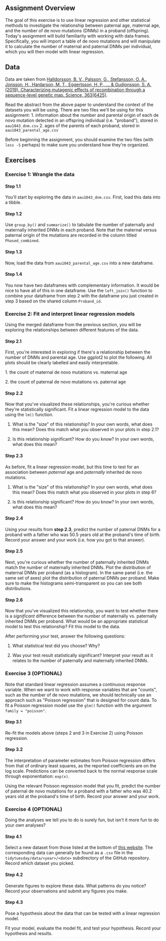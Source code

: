 ## Assignment Overview

The goal of this exercise is to use linear regression and other statistical methods to investigate the relationship between paternal age, maternal age, and the number of de novo mutations (DNMs) in a proband (offspring). Today's assignment will build familiarity with working with data frames. Specifically, you will import a table of de novo mutations and will manipulate it to calculate the number of maternal and paternal DNMs per individual, which you will then model with linear regression.

## Data

Data are taken from [Halldorsson, B. V., Palsson, G., Stefansson, O. A., Jonsson, H., Hardarson, M. T., Eggertsson, H. P., ... & Gudjonsson, S. A. (2019). Characterizing mutagenic effects of recombination through a sequence-level genetic map. Science, 363(6425)](https://science.sciencemag.org/content/363/6425/eaau1043.abstract).

Read the abstract from the above paper to understand the context of the datasets you will be using. There are two files we'll be using for this assignment: 1. information about the number and parental origin of each de novo mutation detected in an offspring individual (i.e. "proband"), stored in `aau1043_dnm.csv` 2. ages of the parents of each proband, stored in `aau1043_parental_age.csv`

Before beginning the assignment, you should examine the two files (with `less -S` perhaps) to make sure you understand how they're organized.

## Exercises

### Exercise 1: Wrangle the data

#### **Step 1.1**

You'll start by exploring the data in `aau1043_dnm.csv`. First, load this data into a tibble.

#### **Step 1.2**

Use `group_by()` and `summarize()` to tabulate the number of paternally and maternally inherited DNMs in each proband. Note that the maternal versus paternal origin of the mutations are recorded in the column titled `Phased_combined`.

#### **Step 1.3**

Now, load the data from `aau1043_parental_age.csv` into a new dataframe.

#### **Step 1.4**

You now have two dataframes with complementary information. It would be nice to have all of this in one dataframe. Use the `left_join()` function to combine your dataframe from step 2 with the dataframe you just created in step 3 based on the shared column `Proband_id`.

### Exercise 2: Fit and interpret linear regression models

Using the merged dataframe from the previous section, you will be exploring the relationships between different features of the data.

#### **Step 2.1**

First, you're interested in exploring if there's a relationship between the number of DNMs and parental age. Use ggplot2 to plot the following. All plots should be clearly labelled and easily interpretable.

1\. the count of maternal de novo mutations vs. maternal age

2\. the count of paternal de novo mutations vs. paternal age

#### **Step 2.2**

Now that you've visualized these relationships, you're curious whether they're statistically significant. Fit a linear regression model to the data using the `lm()` function.

1.  What is the "size" of this relationship? In your own words, what does this mean? Does this match what you observed in your plots in step 2.1?

2.  Is this relationship significant? How do you know? In your own words, what does this mean?

#### **Step 2.3**

As before, fit a linear regression model, but this time to test for an association between *paternal* age and *paternally* inherited de novo mutations.

1.  What is the "size" of this relationship? In your own words, what does this mean? Does this match what you observed in your plots in step 6?

2.  Is this relationship significant? How do you know? In your own words, what does this mean?

#### **Step 2.4**

Using your results from **step 2.3**, predict the number of paternal DNMs for a proband with a father who was 50.5 years old at the proband's time of birth. Record your answer and your work (i.e. how you got to that answer).

#### **Step 2.5**

Next, you're curious whether the number of paternally inherited DNMs match the number of maternally inherited DNMs. Plot the distribution of maternal DNMs per proband (as a histogram). In the same panel (i.e. the same set of axes) plot the distribution of paternal DNMs per proband. Make sure to make the histograms semi-transparent so you can see both distributions.

#### **Step 2.6**

Now that you've visualized this relationship, you want to test whether there is a *significant* difference between the number of maternally vs. paternally inherited DNMs per proband. What would be an appropriate statistical model to test this relationship? Fit this model to the data.

After performing your test, answer the following questions:

1.  What statistical test did you choose? Why?

2.  Was your test result statistically significant? Interpret your result as it relates to the number of paternally and maternally inherited DNMs.

### Exercise 3 (OPTIONAL)

Note that standard linear regression assumes a continuous response variable. When we want to work with response variables that are "counts", such as the number of de novo mutations, we should technically use an approach such as "Poisson regression" that is designed for count data. To fit a Poisson regression model use the `glm()` function with the argument `family = "poisson"`.

#### **Step 3.1**

Re-fit the models above (steps 2 and 3 in Exercise 2) using Poisson regression.

#### **Step 3.2**

The interpretation of parameter estimates from Poisson regression differs from that of ordinary least squares, as the reported coefficients are on the log scale. Predictions can be converted back to the normal response scale through exponentiation: `exp(x)`.

Using the relevant Poisson regression model that you fit, predict the number of paternal de novo mutations for a proband with a father who was 40.2 years old at the proband's time of birth. Record your answer and your work.

### Exercise 4 (OPTIONAL)

Doing the analyses we tell you to do is surely fun, but isn't it more fun to do your *own* analyses?

#### **Step 4.1** 

Select a new dataset from those listed at the bottom of [this website](https://github.com/rfordatascience/tidytuesday). The corresponding data can generally be found as a `.csv` file in the `tidytuesday/data/<year>/<date>` subdirectory of the GitHub repository. Record which dataset you picked.

#### **Step 4.2**

Generate figures to explore these data. What patterns do you notice? Record your observations and submit any figures you make.

#### **Step 4.3**

Pose a hypothesis about the data that can be tested with a linear regression model.

Fit your model, evaluate the model fit, and test your hypothesis. Record your hypothesis and results.
